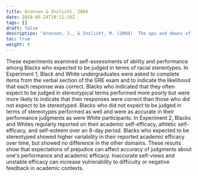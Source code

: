 ```yaml
---
title: Aronson & Inzlicht, 2004
date: 2018-05-24T18:12:10Z
tags: []
draft: false
description: "Aronson, J., & Inzlicht, M. (2004). The ups and downs of attributional ambiguity: Stereotype vulnerability and the academic self-knowledge of African American college students. *Psychological Science, 15,* 829–836."
toc: true
weight: 0
---
```


These experiments examined self-assessments of ability and performance among Blacks who expected to be judged in terms of racial stereotypes. In Experiment 1, Black and White undergraduates were asked to complete items from the verbal section of the GRE exam and to indicate the likelihood that each response was correct. Blacks who indicated that they often expect to be judged in stereotypical terms performed more poorly but were more likely to indicate that their responses were correct than those who did not expect to be stereotyped. Blacks who did not expect to be judged in terms of stereotypes performed as well and were as accurate in their performance judgments as were White participants. In Experiment 2, Blacks and Whites regularly reported on their academic self-efficacy, athletic self-efficacy, and self-esteem over an 8-day period. Blacks who expected to be stereotyped showed higher variability in their reported academic efficacy over time, but showed no difference in the other domains. These results show that expectations of prejudice can affect accuracy of judgments about one's performance and academic efficacy. Inaccurate self-views and unstable efficacy can increase vulnerability to difficulty or negative feedback in academic contexts.
